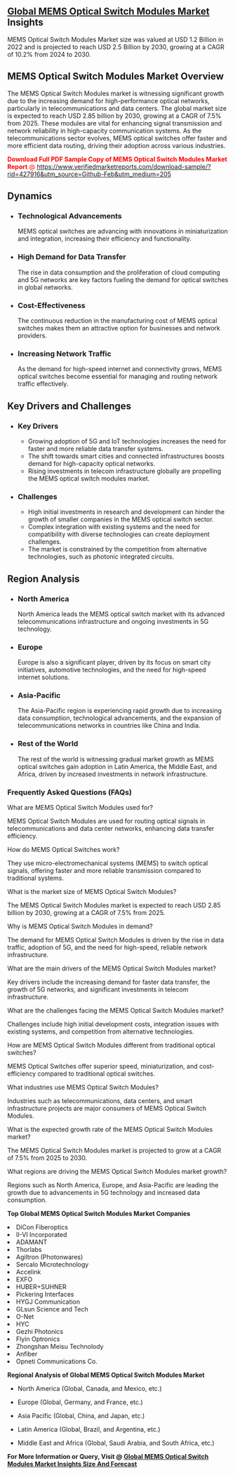 <h2><a href="https://www.verifiedmarketreports.com/download-sample/?rid=427916&amp;utm_source=Github&amp;utm_medium=205" target="_blank">Global MEMS Optical Switch Modules Market</a> Insights</h2><p>MEMS Optical Switch Modules Market size was valued at USD 1.2 Billion in 2022 and is projected to reach USD 2.5 Billion by 2030, growing at a CAGR of 10.2% from 2024 to 2030.</p><p> <h2>MEMS Optical Switch Modules Market Overview</h2> <p>The MEMS Optical Switch Modules market is witnessing significant growth due to the increasing demand for high-performance optical networks, particularly in telecommunications and data centers. The global market size is expected to reach USD 2.85 billion by 2030, growing at a CAGR of 7.5% from 2025. These modules are vital for enhancing signal transmission and network reliability in high-capacity communication systems. As the telecommunications sector evolves, MEMS optical switches offer faster and more efficient data routing, driving their adoption across various industries.</p> <p><p><span class=""><span style="color: #ff0000;"><strong>Download Full PDF Sample Copy of MEMS Optical Switch Modules Market Report</strong> @ </span><a href="https://www.verifiedmarketreports.com/download-sample/?rid=427916&amp;utm_source=Github-Feb&amp;utm_medium=205" target="_blank">https://www.verifiedmarketreports.com/download-sample/?rid=427916&amp;utm_source=Github-Feb&amp;utm_medium=205</a></span></p></p> <h2>Dynamics</h2> <ul> <li><h3>Technological Advancements</h3> MEMS optical switches are advancing with innovations in miniaturization and integration, increasing their efficiency and functionality.</li> <li><h3>High Demand for Data Transfer</h3> The rise in data consumption and the proliferation of cloud computing and 5G networks are key factors fueling the demand for optical switches in global networks.</li> <li><h3>Cost-Effectiveness</h3> The continuous reduction in the manufacturing cost of MEMS optical switches makes them an attractive option for businesses and network providers.</li> <li><h3>Increasing Network Traffic</h3> As the demand for high-speed internet and connectivity grows, MEMS optical switches become essential for managing and routing network traffic effectively.</li> </ul> <h2>Key Drivers and Challenges</h2> <ul> <li><h3>Key Drivers</h3> <ul> <li>Growing adoption of 5G and IoT technologies increases the need for faster and more reliable data transfer systems.</li> <li>The shift towards smart cities and connected infrastructures boosts demand for high-capacity optical networks.</li> <li>Rising investments in telecom infrastructure globally are propelling the MEMS optical switch modules market.</li> </ul> </li> <li><h3>Challenges</h3> <ul> <li>High initial investments in research and development can hinder the growth of smaller companies in the MEMS optical switch sector.</li> <li>Complex integration with existing systems and the need for compatibility with diverse technologies can create deployment challenges.</li> <li>The market is constrained by the competition from alternative technologies, such as photonic integrated circuits.</li> </ul> </li> </ul> <h2>Region Analysis</h2> <ul> <li><h3>North America</h3> North America leads the MEMS optical switch market with its advanced telecommunications infrastructure and ongoing investments in 5G technology.</li> <li><h3>Europe</h3> Europe is also a significant player, driven by its focus on smart city initiatives, automotive technologies, and the need for high-speed internet solutions.</li> <li><h3>Asia-Pacific</h3> The Asia-Pacific region is experiencing rapid growth due to increasing data consumption, technological advancements, and the expansion of telecommunications networks in countries like China and India.</li> <li><h3>Rest of the World</h3> The rest of the world is witnessing gradual market growth as MEMS optical switches gain adoption in Latin America, the Middle East, and Africa, driven by increased investments in network infrastructure.</li> </ul> <h3>Frequently Asked Questions (FAQs)</h3> <p>What are MEMS Optical Switch Modules used for?</p> <p>MEMS Optical Switch Modules are used for routing optical signals in telecommunications and data center networks, enhancing data transfer efficiency.</p> <p>How do MEMS Optical Switches work?</p> <p>They use micro-electromechanical systems (MEMS) to switch optical signals, offering faster and more reliable transmission compared to traditional systems.</p> <p>What is the market size of MEMS Optical Switch Modules?</p> <p>The MEMS Optical Switch Modules market is expected to reach USD 2.85 billion by 2030, growing at a CAGR of 7.5% from 2025.</p> <p>Why is MEMS Optical Switch Modules in demand?</p> <p>The demand for MEMS Optical Switch Modules is driven by the rise in data traffic, adoption of 5G, and the need for high-speed, reliable network infrastructure.</p> <p>What are the main drivers of the MEMS Optical Switch Modules market?</p> <p>Key drivers include the increasing demand for faster data transfer, the growth of 5G networks, and significant investments in telecom infrastructure.</p> <p>What are the challenges facing the MEMS Optical Switch Modules market?</p> <p>Challenges include high initial development costs, integration issues with existing systems, and competition from alternative technologies.</p> <p>How are MEMS Optical Switch Modules different from traditional optical switches?</p> <p>MEMS Optical Switches offer superior speed, miniaturization, and cost-efficiency compared to traditional optical switches.</p> <p>What industries use MEMS Optical Switch Modules?</p> <p>Industries such as telecommunications, data centers, and smart infrastructure projects are major consumers of MEMS Optical Switch Modules.</p> <p>What is the expected growth rate of the MEMS Optical Switch Modules market?</p> <p>The MEMS Optical Switch Modules market is projected to grow at a CAGR of 7.5% from 2025 to 2030.</p> <p>What regions are driving the MEMS Optical Switch Modules market growth?</p> <p>Regions such as North America, Europe, and Asia-Pacific are leading the growth due to advancements in 5G technology and increased data consumption.</p> </p><p><strong>Top Global MEMS Optical Switch Modules Market Companies</strong></p><div data-test-id=""><p><li>DiCon Fiberoptics</li><li> II-VI Incorporated</li><li> ADAMANT</li><li> Thorlabs</li><li> Agiltron (Photonwares)</li><li> Sercalo Microtechnology</li><li> Accelink</li><li> EXFO</li><li> HUBER+SUHNER</li><li> Pickering Interfaces</li><li> HYGJ Communication</li><li> GLsun Science and Tech</li><li> O-Net</li><li> HYC</li><li> Gezhi Photonics</li><li> Flyin Optronics</li><li> Zhongshan Meisu Technolody</li><li> Anfiber</li><li> Opneti Communications Co.</li></p><div><strong>Regional Analysis of&nbsp;Global MEMS Optical Switch Modules Market</strong></div><ul><li dir="ltr"><p dir="ltr">North America&nbsp;(Global, Canada, and Mexico, etc.)</p></li><li dir="ltr"><p dir="ltr">Europe (Global, Germany, and France, etc.)</p></li><li dir="ltr"><p dir="ltr">Asia Pacific&nbsp;(Global, China, and Japan, etc.)</p></li><li dir="ltr"><p dir="ltr">Latin America&nbsp;(Global, Brazil, and Argentina, etc.)</p></li><li dir="ltr">Middle East and Africa&nbsp;(Global, Saudi Arabia, and South Africa, etc.)</li></ul><p><strong>For More Information or Query, Visit @&nbsp;</strong><strong><a href="https://www.verifiedmarketreports.com/product/mems-optical-switch-modules-market/?utm_source=Github&amp;utm_medium=205" target="_blank">Global MEMS Optical Switch Modules Market Insights Size And Forecast</a></strong></p></div>
